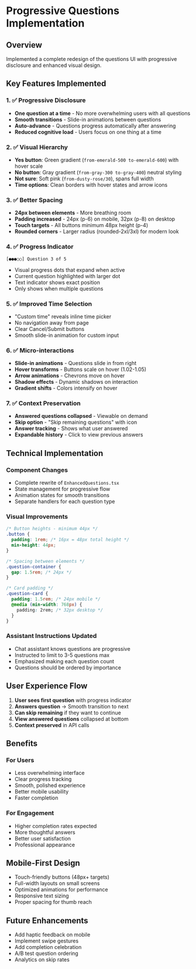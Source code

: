 # Progressive Questions Implementation

## Overview
Implemented a complete redesign of the questions UI with progressive disclosure and enhanced visual design.

## Key Features Implemented

### 1. ✅ Progressive Disclosure
- **One question at a time** - No more overwhelming users with all questions
- **Smooth transitions** - Slide-in animations between questions
- **Auto-advance** - Questions progress automatically after answering
- **Reduced cognitive load** - Users focus on one thing at a time

### 2. ✅ Visual Hierarchy
- **Yes button**: Green gradient (`from-emerald-500 to-emerald-600`) with hover scale
- **No button**: Gray gradient (`from-gray-300 to-gray-400`) neutral styling
- **Not sure**: Soft pink (`from-dusty-rose/30`), spans full width
- **Time options**: Clean borders with hover states and arrow icons

### 3. ✅ Better Spacing
- **24px between elements** - More breathing room
- **Padding increased** - 24px (p-6) on mobile, 32px (p-8) on desktop
- **Touch targets** - All buttons minimum 48px height (p-4)
- **Rounded corners** - Larger radius (rounded-2xl/3xl) for modern look

### 4. ✅ Progress Indicator
```
[●●●○○] Question 3 of 5
```
- Visual progress dots that expand when active
- Current question highlighted with larger dot
- Text indicator shows exact position
- Only shows when multiple questions

### 5. ✅ Improved Time Selection
- "Custom time" reveals inline time picker
- No navigation away from page
- Clear Cancel/Submit buttons
- Smooth slide-in animation for custom input

### 6. ✅ Micro-interactions
- **Slide-in animations** - Questions slide in from right
- **Hover transforms** - Buttons scale on hover (1.02-1.05)
- **Arrow animations** - Chevrons move on hover
- **Shadow effects** - Dynamic shadows on interaction
- **Gradient shifts** - Colors intensify on hover

### 7. ✅ Context Preservation
- **Answered questions collapsed** - Viewable on demand
- **Skip option** - "Skip remaining questions" with icon
- **Answer tracking** - Shows what user answered
- **Expandable history** - Click to view previous answers

## Technical Implementation

### Component Changes
- Complete rewrite of `EnhancedQuestions.tsx`
- State management for progressive flow
- Animation states for smooth transitions
- Separate handlers for each question type

### Visual Improvements
```css
/* Button heights - minimum 44px */
.button { 
  padding: 1rem; /* 16px = 48px total height */
  min-height: 44px;
}

/* Spacing between elements */
.question-container {
  gap: 1.5rem; /* 24px */
}

/* Card padding */
.question-card {
  padding: 1.5rem; /* 24px mobile */
  @media (min-width: 768px) {
    padding: 2rem; /* 32px desktop */
  }
}
```

### Assistant Instructions Updated
- Chat assistant knows questions are progressive
- Instructed to limit to 3-5 questions max
- Emphasized making each question count
- Questions should be ordered by importance

## User Experience Flow

1. **User sees first question** with progress indicator
2. **Answers question** → Smooth transition to next
3. **Can skip remaining** if they want to continue
4. **View answered questions** collapsed at bottom
5. **Context preserved** in API calls

## Benefits

### For Users
- Less overwhelming interface
- Clear progress tracking
- Smooth, polished experience
- Better mobile usability
- Faster completion

### For Engagement
- Higher completion rates expected
- More thoughtful answers
- Better user satisfaction
- Professional appearance

## Mobile-First Design
- Touch-friendly buttons (48px+ targets)
- Full-width layouts on small screens
- Optimized animations for performance
- Responsive text sizing
- Proper spacing for thumb reach

## Future Enhancements
- Add haptic feedback on mobile
- Implement swipe gestures
- Add completion celebration
- A/B test question ordering
- Analytics on skip rates